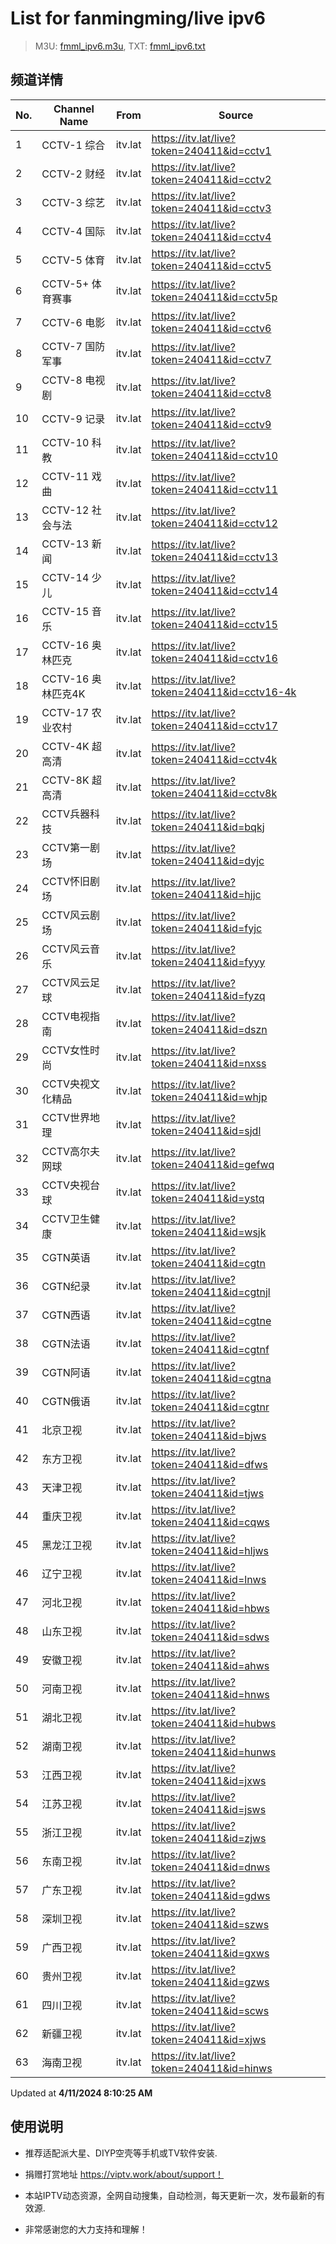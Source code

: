 # List for **fanmingming/live ipv6**

> M3U: [fmml_ipv6.m3u](/fmml_ipv6.m3u), TXT: [fmml_ipv6.txt](/txt/fmml_ipv6.txt)

## 频道详情

| No. | Channel Name | From | Source |
| --- | ------------ | ---- | ------ |
| 1 | CCTV-1 综合 | itv.lat | <https://itv.lat/live?token=240411&id=cctv1> |
| 2 | CCTV-2 财经 | itv.lat | <https://itv.lat/live?token=240411&id=cctv2> |
| 3 | CCTV-3 综艺 | itv.lat | <https://itv.lat/live?token=240411&id=cctv3> |
| 4 | CCTV-4 国际 | itv.lat | <https://itv.lat/live?token=240411&id=cctv4> |
| 5 | CCTV-5 体育 | itv.lat | <https://itv.lat/live?token=240411&id=cctv5> |
| 6 | CCTV-5+ 体育赛事 | itv.lat | <https://itv.lat/live?token=240411&id=cctv5p> |
| 7 | CCTV-6 电影 | itv.lat | <https://itv.lat/live?token=240411&id=cctv6> |
| 8 | CCTV-7 国防军事 | itv.lat | <https://itv.lat/live?token=240411&id=cctv7> |
| 9 | CCTV-8 电视剧 | itv.lat | <https://itv.lat/live?token=240411&id=cctv8> |
| 10 | CCTV-9 记录 | itv.lat | <https://itv.lat/live?token=240411&id=cctv9> |
| 11 | CCTV-10 科教 | itv.lat | <https://itv.lat/live?token=240411&id=cctv10> |
| 12 | CCTV-11 戏曲 | itv.lat | <https://itv.lat/live?token=240411&id=cctv11> |
| 13 | CCTV-12 社会与法 | itv.lat | <https://itv.lat/live?token=240411&id=cctv12> |
| 14 | CCTV-13 新闻 | itv.lat | <https://itv.lat/live?token=240411&id=cctv13> |
| 15 | CCTV-14 少儿 | itv.lat | <https://itv.lat/live?token=240411&id=cctv14> |
| 16 | CCTV-15 音乐 | itv.lat | <https://itv.lat/live?token=240411&id=cctv15> |
| 17 | CCTV-16 奥林匹克 | itv.lat | <https://itv.lat/live?token=240411&id=cctv16> |
| 18 | CCTV-16 奥林匹克4K | itv.lat | <https://itv.lat/live?token=240411&id=cctv16-4k> |
| 19 | CCTV-17 农业农村 | itv.lat | <https://itv.lat/live?token=240411&id=cctv17> |
| 20 | CCTV-4K 超高清 | itv.lat | <https://itv.lat/live?token=240411&id=cctv4k> |
| 21 | CCTV-8K 超高清 | itv.lat | <https://itv.lat/live?token=240411&id=cctv8k> |
| 22 | CCTV兵器科技 | itv.lat | <https://itv.lat/live?token=240411&id=bqkj> |
| 23 | CCTV第一剧场 | itv.lat | <https://itv.lat/live?token=240411&id=dyjc> |
| 24 | CCTV怀旧剧场 | itv.lat | <https://itv.lat/live?token=240411&id=hjjc> |
| 25 | CCTV风云剧场 | itv.lat | <https://itv.lat/live?token=240411&id=fyjc> |
| 26 | CCTV风云音乐 | itv.lat | <https://itv.lat/live?token=240411&id=fyyy> |
| 27 | CCTV风云足球 | itv.lat | <https://itv.lat/live?token=240411&id=fyzq> |
| 28 | CCTV电视指南 | itv.lat | <https://itv.lat/live?token=240411&id=dszn> |
| 29 | CCTV女性时尚 | itv.lat | <https://itv.lat/live?token=240411&id=nxss> |
| 30 | CCTV央视文化精品 | itv.lat | <https://itv.lat/live?token=240411&id=whjp> |
| 31 | CCTV世界地理 | itv.lat | <https://itv.lat/live?token=240411&id=sjdl> |
| 32 | CCTV高尔夫网球 | itv.lat | <https://itv.lat/live?token=240411&id=gefwq> |
| 33 | CCTV央视台球 | itv.lat | <https://itv.lat/live?token=240411&id=ystq> |
| 34 | CCTV卫生健康 | itv.lat | <https://itv.lat/live?token=240411&id=wsjk> |
| 35 | CGTN英语 | itv.lat | <https://itv.lat/live?token=240411&id=cgtn> |
| 36 | CGTN纪录 | itv.lat | <https://itv.lat/live?token=240411&id=cgtnjl> |
| 37 | CGTN西语 | itv.lat | <https://itv.lat/live?token=240411&id=cgtne> |
| 38 | CGTN法语 | itv.lat | <https://itv.lat/live?token=240411&id=cgtnf> |
| 39 | CGTN阿语 | itv.lat | <https://itv.lat/live?token=240411&id=cgtna> |
| 40 | CGTN俄语 | itv.lat | <https://itv.lat/live?token=240411&id=cgtnr> |
| 41 | 北京卫视 | itv.lat | <https://itv.lat/live?token=240411&id=bjws> |
| 42 | 东方卫视 | itv.lat | <https://itv.lat/live?token=240411&id=dfws> |
| 43 | 天津卫视 | itv.lat | <https://itv.lat/live?token=240411&id=tjws> |
| 44 | 重庆卫视 | itv.lat | <https://itv.lat/live?token=240411&id=cqws> |
| 45 | 黑龙江卫视 | itv.lat | <https://itv.lat/live?token=240411&id=hljws> |
| 46 | 辽宁卫视 | itv.lat | <https://itv.lat/live?token=240411&id=lnws> |
| 47 | 河北卫视 | itv.lat | <https://itv.lat/live?token=240411&id=hbws> |
| 48 | 山东卫视 | itv.lat | <https://itv.lat/live?token=240411&id=sdws> |
| 49 | 安徽卫视 | itv.lat | <https://itv.lat/live?token=240411&id=ahws> |
| 50 | 河南卫视 | itv.lat | <https://itv.lat/live?token=240411&id=hnws> |
| 51 | 湖北卫视 | itv.lat | <https://itv.lat/live?token=240411&id=hubws> |
| 52 | 湖南卫视 | itv.lat | <https://itv.lat/live?token=240411&id=hunws> |
| 53 | 江西卫视 | itv.lat | <https://itv.lat/live?token=240411&id=jxws> |
| 54 | 江苏卫视 | itv.lat | <https://itv.lat/live?token=240411&id=jsws> |
| 55 | 浙江卫视 | itv.lat | <https://itv.lat/live?token=240411&id=zjws> |
| 56 | 东南卫视 | itv.lat | <https://itv.lat/live?token=240411&id=dnws> |
| 57 | 广东卫视 | itv.lat | <https://itv.lat/live?token=240411&id=gdws> |
| 58 | 深圳卫视 | itv.lat | <https://itv.lat/live?token=240411&id=szws> |
| 59 | 广西卫视 | itv.lat | <https://itv.lat/live?token=240411&id=gxws> |
| 60 | 贵州卫视 | itv.lat | <https://itv.lat/live?token=240411&id=gzws> |
| 61 | 四川卫视 | itv.lat | <https://itv.lat/live?token=240411&id=scws> |
| 62 | 新疆卫视 | itv.lat | <https://itv.lat/live?token=240411&id=xjws> |
| 63 | 海南卫视 | itv.lat | <https://itv.lat/live?token=240411&id=hinws> |

Updated at **4/11/2024 8:10:25 AM**

## 使用说明

- 推荐适配派大星、DIYP空壳等手机或TV软件安装.

- 捐赠打赏地址 <https://viptv.work/about/support！>

- 本站IPTV动态资源，全网自动搜集，自动检测，每天更新一次，发布最新的有效源.

- 非常感谢您的大力支持和理解！
